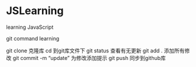# JSLearning
learning JavaScript

git command learning

git clone 克隆库
cd 到git库文件下
git status 查看有无更新
git add . 添加所有修改
git commit -m “update” 为修改添加提示
git push 同步到github库


